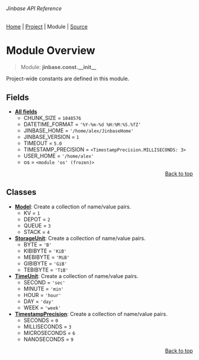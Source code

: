###### Jinbase API Reference
[Home](/docs/api/README.md) | [Project](/README.md) | Module | [Source](/src/jinbase/const/__init__.py)

# Module Overview
> Module: **jinbase.const.\_\_init\_\_**

Project-wide constants are defined in this module.

## Fields
- [**All fields**](/docs/api/modules/jinbase/const/__init__/fields.md)
    - CHUNK\_SIZE = `1048576`
    - DATETIME\_FORMAT = `'%Y-%m-%d %H:%M:%S.%fZ'`
    - JINBASE\_HOME = `'/home/alex/JinbaseHome'`
    - JINBASE\_VERSION = `1`
    - TIMEOUT = `5.0`
    - TIMESTAMP\_PRECISION = `<TimestampPrecision.MILLISECONDS: 3>`
    - USER\_HOME = `'/home/alex'`
    - os = `<module 'os' (frozen)>`

<p align="right"><a href="#jinbase-api-reference">Back to top</a></p>

## Classes
- [**Model**](/docs/api/modules/jinbase/const/__init__/class-Model.md): Create a collection of name/value pairs.
    - KV = `1`
    - DEPOT = `2`
    - QUEUE = `3`
    - STACK = `4`
- [**StorageUnit**](/docs/api/modules/jinbase/const/__init__/class-StorageUnit.md): Create a collection of name/value pairs.
    - BYTE = `'B'`
    - KIBIBYTE = `'KiB'`
    - MEBIBYTE = `'MiB'`
    - GIBIBYTE = `'GiB'`
    - TEBIBYTE = `'TiB'`
- [**TimeUnit**](/docs/api/modules/jinbase/const/__init__/class-TimeUnit.md): Create a collection of name/value pairs.
    - SECOND = `'sec'`
    - MINUTE = `'min'`
    - HOUR = `'hour'`
    - DAY = `'day'`
    - WEEK = `'week'`
- [**TimestampPrecision**](/docs/api/modules/jinbase/const/__init__/class-TimestampPrecision.md): Create a collection of name/value pairs.
    - SECONDS = `0`
    - MILLISECONDS = `3`
    - MICROSECONDS = `6`
    - NANOSECONDS = `9`

<p align="right"><a href="#jinbase-api-reference">Back to top</a></p>
